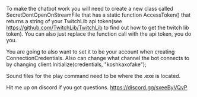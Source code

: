 To make the chatbot work you will need to create a new class called SecretDontOpenOnStreamFile that has a static function AccessToken() that returns a string of your TwitchLib api token(see https://github.com/TwitchLib/TwitchLib to find out how to get the twitch lib token). You can also just replace the function call with the api token, you do you.

You are going to also want to set it to be your account when creating ConnectionCredentials. Also can change what channel the bot connects to by changing client.Initialize(credentials, "koshkaxofake"); 

Sound files for the play command need to be where the .exe is located.

Hit me up on discord if you got questions. https://discord.gg/sxeeByVQvP
